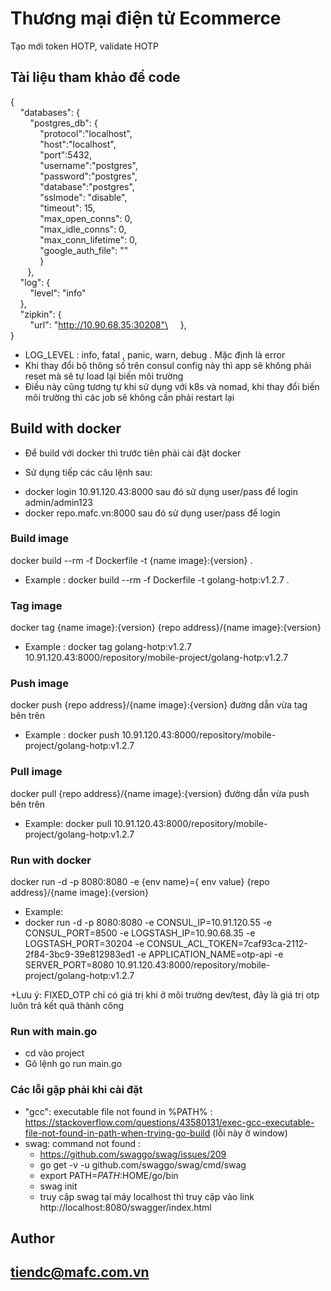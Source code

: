 # Thương mại điện tử Ecommerce
Tạo mới token HOTP, validate HOTP
## Tài liệu tham khảo để code
{ \
&nbsp; &nbsp; "databases": {\
&nbsp; &nbsp; &nbsp; &nbsp; "postgres_db": {\
&nbsp; &nbsp; &nbsp; &nbsp; &nbsp; &nbsp; "protocol":"localhost",\
&nbsp; &nbsp; &nbsp; &nbsp; &nbsp; &nbsp; "host":"localhost",\
&nbsp; &nbsp; &nbsp; &nbsp; &nbsp; &nbsp; "port":5432,\
&nbsp; &nbsp; &nbsp; &nbsp; &nbsp; &nbsp; "username":"postgres",\
&nbsp; &nbsp; &nbsp; &nbsp; &nbsp; &nbsp; "password":"postgres",\
&nbsp; &nbsp; &nbsp; &nbsp; &nbsp; &nbsp; "database":"postgres",\
&nbsp; &nbsp; &nbsp; &nbsp; &nbsp; &nbsp; "sslmode": "disable",\
&nbsp; &nbsp; &nbsp; &nbsp; &nbsp; &nbsp; "timeout": 15,\
&nbsp; &nbsp; &nbsp; &nbsp; &nbsp; &nbsp; "max_open_conns": 0,\
&nbsp; &nbsp; &nbsp; &nbsp; &nbsp; &nbsp; "max_idle_conns": 0,\
&nbsp; &nbsp; &nbsp; &nbsp; &nbsp; &nbsp; "max_conn_lifetime": 0,\
&nbsp; &nbsp; &nbsp; &nbsp; &nbsp; &nbsp; "google_auth_file": ""\
&nbsp; &nbsp; &nbsp; &nbsp; &nbsp; &nbsp; }\
&nbsp; &nbsp; &nbsp; &nbsp;},\
&nbsp; &nbsp; "log": {\
&nbsp; &nbsp; &nbsp; &nbsp; "level": "info"\
&nbsp; &nbsp; },\
&nbsp; &nbsp; "zipkin": {\
&nbsp; &nbsp; &nbsp; &nbsp; "url": "http://10.90.68.35:30208"\
&nbsp; &nbsp; },\
}

+ LOG_LEVEL : info, fatal , panic, warn, debug . Mặc định là error
+ Khi thay đổi bộ thông số trên consul config này thì app sẽ không phải reset mà sẽ tự load lại biến môi trường
+ Điều này cũng tương tự khi sử dụng với k8s và nomad, khi thay đổi biến môi trường thì các job sẽ không cần phải restart lại
## Build with docker
- Để build với docker thì trước tiên phải cài đặt docker

- Sử dụng tiếp các câu lệnh sau:
+ docker login 10.91.120.43:8000 sau đó sử dụng user/pass để login admin/admin123
+ docker repo.mafc.vn:8000 sau đó sử dụng user/pass để login
### Build image
docker build --rm -f Dockerfile -t {name image}:{version} .
+ Example : docker build --rm -f Dockerfile -t golang-hotp:v1.2.7 .
### Tag image
docker tag {name image}:{version}  {repo address}/{name image}:{version}
+ Example : docker tag golang-hotp:v1.2.7 10.91.120.43:8000/repository/mobile-project/golang-hotp:v1.2.7
### Push image
docker push {repo address}/{name image}:{version} đường dẫn vừa tag bên trên
+ Example : docker push 10.91.120.43:8000/repository/mobile-project/golang-hotp:v1.2.7
### Pull image
docker pull  {repo address}/{name image}:{version} đường dẫn vừa push bên trên
+ Example: docker pull 10.91.120.43:8000/repository/mobile-project/golang-hotp:v1.2.7
### Run with docker
docker run -d -p 8080:8080 -e {env name}={ env value} {repo address}/{name image}:{version}

+ Example:
+ docker run -d -p 8080:8080 -e CONSUL_IP=10.91.120.55 -e CONSUL_PORT=8500 -e LOGSTASH_IP=10.90.68.35 -e LOGSTASH_PORT=30204 -e CONSUL_ACL_TOKEN=7caf93ca-2112-2f84-3bc9-39e812983ed1 -e APPLICATION_NAME=otp-api -e SERVER_PORT=8080 10.91.120.43:8000/repository/mobile-project/golang-hotp:v1.2.7

+Lưu ý: FIXED_OTP chỉ có giá trị khi ở môi trường dev/test, đây là giá trị otp luôn trả kết quả thành công
### Run with main.go
+ cd vào project
+ Gõ lệnh go run main.go

### Các lỗi gặp phải khi cài đặt
- "gcc": executable file not found in %PATH% : https://stackoverflow.com/questions/43580131/exec-gcc-executable-file-not-found-in-path-when-trying-go-build (lỗi này ở window)
-  swag: command not found :
    + https://github.com/swaggo/swag/issues/209
    + go get -v -u github.com/swaggo/swag/cmd/swag
    + export PATH=$PATH:$HOME/go/bin
    + swag init
    + truy cập swag tại máy localhost thì truy cập vào link  http://localhost:8080/swagger/index.html

## Author
## tiendc@mafc.com.vn



